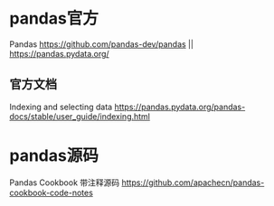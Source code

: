 
# pandas官方

Pandas https://github.com/pandas-dev/pandas || https://pandas.pydata.org/

## 官方文档

Indexing and selecting data https://pandas.pydata.org/pandas-docs/stable/user_guide/indexing.html

# pandas源码

Pandas Cookbook 带注释源码 https://github.com/apachecn/pandas-cookbook-code-notes
